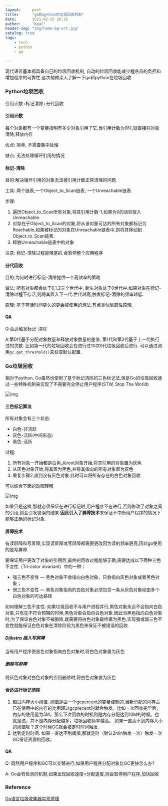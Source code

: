 ```yaml
---
layout:     post
title:      "go和python的垃圾回收机制"
date:       2021-02-25 20:16
author:     "Keal"
header-img: "img/home-bg-art.jpg"
catalog: true
tags:
    - tech	
    - python
    - go

---
```


现代语言基本都具备自己的垃圾回收机制, 自动的垃圾回收能减少程序员的负担和增加程序的可靠性.这次稍微深入了解一下go和python在垃圾回收

### Python垃圾回收

引用计数+标记清除+分代回收

#### 引用计数

每个对象都有一个变量指明有多少对象引用了它,当引用计数为0时,就直接将对象清除,释放内存

优点: 简单, 不需要集中处理

缺点: 无法处理循环引用的情况

#### 标记-清除

目的:解决循环引用的对象无法被引用计数正常清理的问题.

工具: 两个链表,一个Object_to_Scan链表, 一个Unreachable链表

步骤:

1. 遍历Object_to_Scan所有对象,将其引用计数-1,如果为0的话则放入Unreachable.
2. 对存在于Object_to_Scan的对象,将从该对象可达的所有对象都标记为Reachable,如果被标记的对象在Unreachable链表中,则将其移动到Object_to_Scan链表.
3. 释放Unreachable链表中的对象

注意: 标记-清除过程是阻塞的.会暂停整个应用程序

#### 分代回收

目的:为何时进行标记-清除提供一个高效率的策略

做法: 所有对象都会处于0,1,2三个世代中, 新生对象处于0世代中.如果对象在标记-清除过程下存活,则将其置入下一代.世代越高,触发标记-清除的频率越低.

原理: 基于存活时间更久的更会被使用的想法.有点类似局部性原理.

#### QA

Q:合适触发标记-清除

A:第0代基于分配对象数量和释放对象数量的差值, 第1代和第2代基于上一代执行过的次数. 比如第一代的垃圾回收会在进行过10次0代垃圾回收后进行. 可以通过调用`gc.get_threshold()`来获取默认配置.

### Go垃圾回收

相对于python, Go虽然也使用了基于标记清除的三色标记法,但是Go的垃圾回收通过一些特殊机制来实现了不需要完全停止用户程序(STW, Stop The World)

![img](https://tva1.sinaimg.cn/large/008eGmZEgy1go0z9wpvlbj31400i9go1.jpg)

#### 三色标记算法

所有对象会有三个状态:

- 白色-非活跃
- 灰色-活跃(中间形态)
- 黑色-活跃

过程:

1. 所有对象一开始都是白色,从root对象开始,将其引用的对象置为灰色
2. 从灰色对象开始,将其置为黑色,并将其指向的所有对象置为灰色
3. 重复步骤2,直到没有灰色对象.此时可以将所有存在的白色对象回收

可以结合下面的动图理解

![img](https://tva1.sinaimg.cn/large/008eGmZEgy1go0x31uoseg30by0a00v2.gif)

如果只是这样,那就必须保证在进行标记时,用户程序不在进行,否则修改了对象之间的引用,则会引发错误的结果.**因此引入了屏障技术**来保证不中断用户程序的情况下能够正确的标记对象.

#### 屏障技术

有读屏障和写屏障,实现读屏障或写屏障都需要更改因为读的频率更高,因此go使用的是写屏障.

要保证用户更改了对象的引用后,最终的回收过程能够正确,需要达成以下两种三色不变性（Tri-color invariant）中的一种：

- 强三色不变性 — 黑色对象不会指向白色对象，只会指向灰色对象或者黑色对象；
- 弱三色不变性 — 黑色对象指向的白色对象必须包含一条从灰色对象经由多个白色对象的可达路径

如何理解三色不变性: 如果垃圾回收不与用户进程并行,黑色对象永远不会指向白色对象,只有在不符合预期的时候,黑色对象会指向白色对象.因此当黑色指向白色对象时,为了保证白色对象不被删除,就需要将白色对象最终置为黑色.实现强或弱三色不变性就能保证白色对象在清除阶段为黑色来保证不被错误的回收.

##### **Dijkstra 插入写屏障**

当有用户程序使黑色对象指向白色对象时,将白色对象置为灰色

##### 删除写屏障

将灰色对象对白色对象的引用删除时,将白色对象置为灰色

#### 合适进行标记清除

1. 超过内存大小阈值. 阈值是由一个gcpercent的变量控制的,当新分配的内存占已在使用中的内存的比例超过gcprecent时就会触发。比如一次回收完毕后，内存的使用量为5M，那么下次回收的时机则是内存分配达到10M的时候。也就是说，并不是内存分配越多，垃圾回收频率越高。 如果一直达不到内存大小的阈值呢？这个时候GC就会被定时时间触发.
2. 达到定时时间. 如果一直达不到阈值,那就定时（默认2min触发一次）触发一次GC保证资源的回收。

#### QA

Q: 既然用户程序和GC可以交替进行,如果用户程序分配对象比GC更快怎么办?

A: Go会有检测的机制,如果出现回收速度<分配速度,则会暂停用户程序,加快回收

### Reference

[Go语言垃圾收集器实现原理](https://draveness.me/golang/docs/part3-runtime/ch07-memory/golang-garbage-collector/#72-%E5%9E%83%E5%9C%BE%E6%94%B6%E9%9B%86%E5%99%A8)



